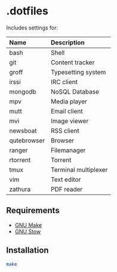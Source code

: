 # .dotfiles

Includes settings for:

| Name        | Description          |
| :---------- | :------------------- |
| bash        | Shell                |
| git         | Content tracker      |
| groff       | Typesetting system   |
| irssi       | IRC client           |
| mongodb     | NoSQL Database       |
| mpv         | Media player         |
| mutt        | Email client         |
| mvi         | Image viewer         |
| newsboat    | RSS client           |
| qutebrowser | Browser              |
| ranger      | Filemanager          |
| rtorrent    | Torrent              |
| tmux        | Terminal multiplexer |
| vim         | Text editor          |
| zathura     | PDF reader           |

## Requirements

- [GNU Make](https://www.gnu.org/software/make/)
- [GNU Stow](https://www.gnu.org/software/stow/)

## Installation

```bash
make
```

